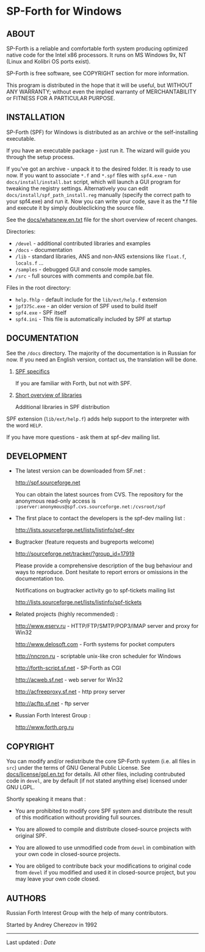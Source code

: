 
SP-Forth for Windows
====================

<title>SP-Forth for Windows</title>

<!-- Translation in sync with readme.ru.md r1.6 -->

ABOUT
-----

SP-Forth is a reliable and comfortable forth system producing optimized native
code for the Intel x86 processors. It runs on MS Windows 9x, NT
(Linux and Kolibri OS ports exist).

SP-Forth is free software, see COPYRIGHT section for more information.

This program is distributed in the hope that it will be useful, but WITHOUT ANY
WARRANTY; without even the implied warranty of MERCHANTABILITY or FITNESS FOR A
PARTICULAR PURPOSE.


INSTALLATION
------------

SP-Forth (SPF) for Windows is distributed as an archive or the self-installing
executable.

If you have an executable package - just run it. The wizard will guide you
through the setup process.

If you've got an archive - unpack it to the desired folder. It is ready to
use now. If you want to associate `*.f` and `*.spf` files with `spf4.exe` - run
`docs/install/install.bat` script, which will launch a GUI program for tweaking the
registry settings. Alternatively you can edit `docs/install/spf_path_install.reg`
manually (specify the correct path to your spf4.exe) and run it. Now you can
write your code, save it as the *.f file and execute it by simply
doubleclicking the source file.

See the [docs/whatsnew.en.txt](whatsnew.en.txt) file for the short overview of recent changes.

Directories:

* `/devel`   - additional contributed libraries and examples
* `/docs`    - documentation
* `/lib`     - standard libraries, ANS and non-ANS extensions like `float.f`, `locals.f` ...
* `/samples` - debugged GUI and console mode samples.
* `/src`     - full sources with comments and compile.bat file.

Files in the root directory:

* `help.fhlp`        - default include for the `lib/ext/help.f` extension
* `jpf375c.exe`      - an older version of SPF used to build itself
* `spf4.exe`         - SPF itself
* `spf4.ini`         - This file is automatically included by SPF at startup


DOCUMENTATION
-------------

See the `/docs` directory. The majority of the documentation is in Russian for
now. If you need an English version, contact us, the translation will be done.

1.  [SPF specifics](intro.en.html)

    If you are familiar with Forth, but not with SPF.

2.  [Short overview of libraries](devel.en.html)

    Additional libraries in SPF distribution


SPF extension (`lib/ext/help.f`) adds help support to the interpreter with the word `HELP`.

If you have more questions - ask them at spf-dev mailing list.


DEVELOPMENT
-----------

*   The latest version can be downloaded from SF.net :

    <http://spf.sourceforge.net>

    You can obtain the latest sources from CVS. The repository for the anonymous
    read-only access is
    `:pserver:anonymous@spf.cvs.sourceforge.net:/cvsroot/spf`

*   The first place to contact the developers is the spf-dev mailing list :

    <http://lists.sourceforge.net/lists/listinfo/spf-dev>

*   Bugtracker (feature requests and bugreports welcome)

    <http://sourceforge.net/tracker/?group_id=17919>

    Please provide a comprehensive description of the bug behaviour and ways 
    to reproduce. Dont hesitate to report errors or omissions in the 
    documentation too. 

    Notifications on bugtracker activity go to spf-tickets mailing list

    <http://lists.sourceforge.net/lists/listinfo/spf-tickets>

*   Related projects (highly recommended) :

    <http://www.eserv.ru>        - HTTP/FTP/SMTP/POP3/IMAP server and proxy for Win32

    <http://www.delosoft.com>    - Forth systems for pocket computers

    <http://nncron.ru>           - scriptable unix-like cron scheduler for Windows

    <http://forth-script.sf.net> - SP-Forth as CGI

    <http://acweb.sf.net>        - web server for Win32

    <http://acfreeproxy.sf.net>  - http proxy server

    <http://acftp.sf.net>        - ftp server

*    Russian Forth Interest Group :

     <http://www.forth.org.ru>
     

COPYRIGHT
---------

You can modify and/or redistribute the core SP-Forth system (i.e. all files in `src`) 
under the terms of GNU General Public License. See [docs/license/gpl.en.txt](license/gpl.en.txt) 
for details. All other files, including contrubuted code in `devel`, are by default 
(if not stated anything else) licensed under GNU LGPL. 

Shortly speaking it means that :

*    You are prohibited to modify core SPF system and distribute the result of this modification without providing full sources.

*    You are allowed to compile and distribute closed-source projects with original SPF.

*    You are allowed to use unmodified code from `devel` in combination with your own code in closed-source projects.

*    You are obliged to contribute back your modifications to original code from `devel` if you modified and used it in closed-source project, 
     but you may leave your own code closed.


AUTHORS
-------

Russian Forth Interest Group with the help of many contributors.

Started by Andrey Cherezov in 1992

----
Last updated : $Date$
